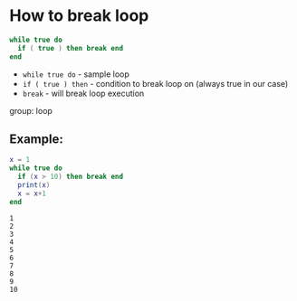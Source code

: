 # How to break loop

```lua
while true do
  if ( true ) then break end
end
```

- `while true do` - sample loop
- `if ( true ) then` - condition to break loop on (always true in our case)
- `break` - will break loop execution

group: loop

## Example: 
```lua
x = 1
while true do
  if (x > 10) then break end
  print(x)
  x = x+1
end
```
```
1
2
3
4
5
6
7
8
9
10

```

